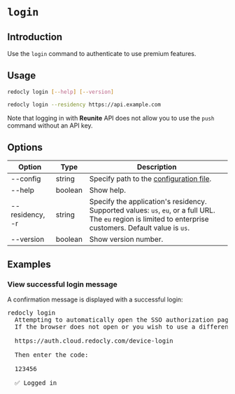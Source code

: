 # `login`

## Introduction

Use the `login` command to authenticate to use premium features.

## Usage

```bash
redocly login [--help] [--version]

redocly login --residency https://api.example.com
```

Note that logging in with **Reunite** API does not allow you to use the `push` command without an API key.

## Options

| Option          | Type    | Description                                                                                                                                                  |
| --------------- | ------- | ------------------------------------------------------------------------------------------------------------------------------------------------------------ |
| --config        | string  | Specify path to the [configuration file](../configuration/index.md).                                                                                         |
| --help          | boolean | Show help.                                                                                                                                                   |
| --residency, -r | string  | Specify the application's residency. Supported values: `us`, `eu`, or a full URL. The `eu` region is limited to enterprise customers. Default value is `us`. |
| --version       | boolean | Show version number.                                                                                                                                         |

## Examples

### View successful login message

A confirmation message is displayed with a successful login:

<pre>
redocly login
  Attempting to automatically open the SSO authorization page in your default browser.
  If the browser does not open or you wish to use a different device to authorize this request, open the following URL:

  https://auth.cloud.redocly.com/device-login

  Then enter the code:

  123456

  ✅ Logged in
</pre>
